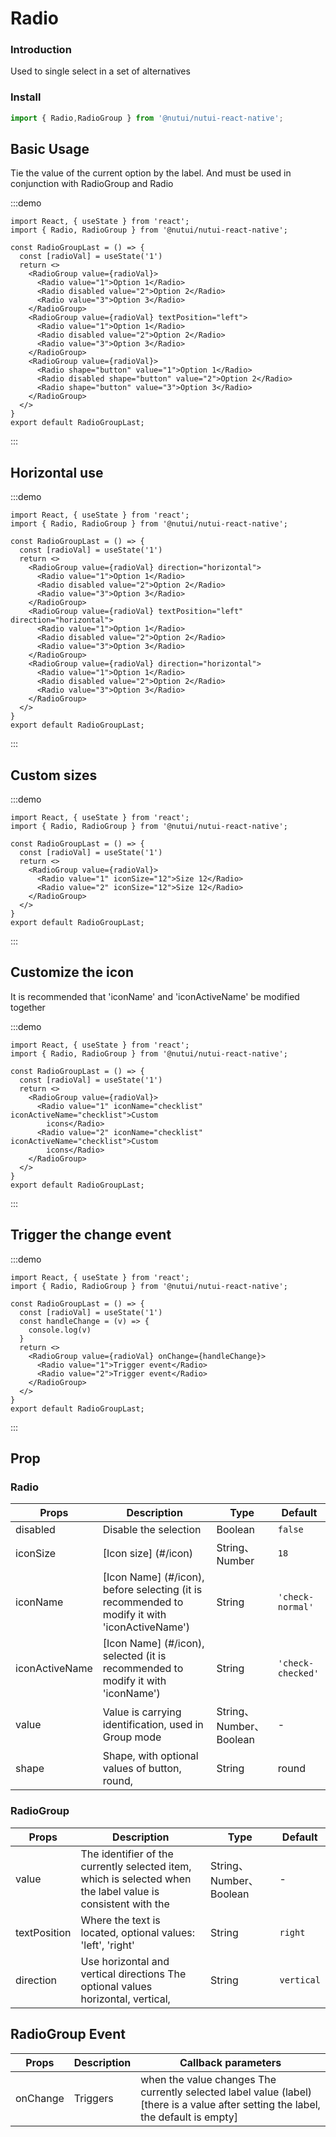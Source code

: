 # Radio

### Introduction

Used to single select in a set of alternatives

### Install

``` ts
import { Radio,RadioGroup } from '@nutui/nutui-react-native';
```

## Basic Usage

Tie the value of the current option by the label. And must be used in
conjunction with RadioGroup and Radio

:::demo

```SnackPlayer name=Radio&dependencies=@nutui/nutui-react-native
import React, { useState } from 'react';
import { Radio, RadioGroup } from '@nutui/nutui-react-native';

const RadioGroupLast = () => {
  const [radioVal] = useState('1')
  return <>
    <RadioGroup value={radioVal}>
      <Radio value="1">Option 1</Radio>
      <Radio disabled value="2">Option 2</Radio>
      <Radio value="3">Option 3</Radio>
    </RadioGroup>
    <RadioGroup value={radioVal} textPosition="left">
      <Radio value="1">Option 1</Radio>
      <Radio disabled value="2">Option 2</Radio>
      <Radio value="3">Option 3</Radio>
    </RadioGroup>
    <RadioGroup value={radioVal}>
      <Radio shape="button" value="1">Option 1</Radio>
      <Radio disabled shape="button" value="2">Option 2</Radio>
      <Radio shape="button" value="3">Option 3</Radio>
    </RadioGroup>
  </>
}
export default RadioGroupLast;
```

:::

## Horizontal use

:::demo

```SnackPlayer name=Radio&dependencies=@nutui/nutui-react-native
import React, { useState } from 'react';
import { Radio, RadioGroup } from '@nutui/nutui-react-native';

const RadioGroupLast = () => {
  const [radioVal] = useState('1')
  return <>
    <RadioGroup value={radioVal} direction="horizontal">
      <Radio value="1">Option 1</Radio>
      <Radio disabled value="2">Option 2</Radio>
      <Radio value="3">Option 3</Radio>
    </RadioGroup>
    <RadioGroup value={radioVal} textPosition="left" direction="horizontal">
      <Radio value="1">Option 1</Radio>
      <Radio disabled value="2">Option 2</Radio>
      <Radio value="3">Option 3</Radio>
    </RadioGroup>
    <RadioGroup value={radioVal} direction="horizontal">
      <Radio value="1">Option 1</Radio>
      <Radio disabled value="2">Option 2</Radio>
      <Radio value="3">Option 3</Radio>
    </RadioGroup>
  </>
}
export default RadioGroupLast;
```

:::

## Custom sizes

:::demo

```SnackPlayer name=Radio&dependencies=@nutui/nutui-react-native
import React, { useState } from 'react';
import { Radio, RadioGroup } from '@nutui/nutui-react-native';

const RadioGroupLast = () => {
  const [radioVal] = useState('1')
  return <>
    <RadioGroup value={radioVal}>
      <Radio value="1" iconSize="12">Size 12</Radio>
      <Radio value="2" iconSize="12">Size 12</Radio>
    </RadioGroup>
  </>
}
export default RadioGroupLast;
```

:::

## Customize the icon

It is recommended that 'iconName' and 'iconActiveName' be modified together

:::demo

```SnackPlayer name=Radio&dependencies=@nutui/nutui-react-native
import React, { useState } from 'react';
import { Radio, RadioGroup } from '@nutui/nutui-react-native';

const RadioGroupLast = () => {
  const [radioVal] = useState('1')
  return <>
    <RadioGroup value={radioVal}>
      <Radio value="1" iconName="checklist" iconActiveName="checklist">Custom
        icons</Radio>
      <Radio value="2" iconName="checklist" iconActiveName="checklist">Custom
        icons</Radio>
    </RadioGroup>
  </>
}
export default RadioGroupLast;
```

:::

## Trigger the change event

:::demo

```SnackPlayer name=Radio&dependencies=@nutui/nutui-react-native
import React, { useState } from 'react';
import { Radio, RadioGroup } from '@nutui/nutui-react-native';

const RadioGroupLast = () => {
  const [radioVal] = useState('1')
  const handleChange = (v) => {
    console.log(v)
  }
  return <>
    <RadioGroup value={radioVal} onChange={handleChange}>
      <Radio value="1">Trigger event</Radio>
      <Radio value="2">Trigger event</Radio>
    </RadioGroup>
  </>
}
export default RadioGroupLast;
```

:::

## Prop

### Radio

| Props          | Description | Type | Default          |
|----------------| ----- | ----- |------------------|
| disabled         | Disable the selection | Boolean                 | `false`           |
| iconSize        | [Icon size] (#/icon)                                           | String、Number          | `18`              |
| iconName        | [Icon Name] (#/icon), before selecting (it is recommended to modify it with 'iconActiveName') | String                  | `'check-normal'`  |
| iconActiveName | [Icon Name] (#/icon), selected (it is recommended to modify it with 'iconName') | String                  | `'check-checked'` |
| value            | Value is carrying identification, used in Group mode | String、Number、Boolean | -                 |
| shape            | Shape, with optional values of button, round, | String                  | round             |

### RadioGroup

| Props          | Description | Type | Default          |
|----------------| ----- | ----- |------------------|
| value       | The identifier of the currently selected item, which is selected when the label value is consistent with the | String、Number、Boolean | -          |
| textPosition | Where the text is located, optional values: 'left', 'right' | String                  | `right`    |
| direction     | Use horizontal and vertical directions The optional values horizontal, vertical, | String                  | `vertical` |

## RadioGroup Event

| Props    | Description | Callback parameters|
|----------| ----- | ----- |
| onChange | Triggers | when the value changes The currently selected label value (label) [there is a value after setting the label, the default is empty] |